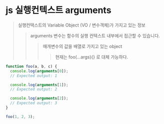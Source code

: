 # js 실행컨텍스트 arguments

> 실행컨택스트의 Variable Object (VO / 변수객체)가 가지고 있는 정보
>
> > arguments 변수는 함수의 실행 컨텍스트 내부에서 접근할 수 있습니다.
> >
> > > 매개변수의 값을 배열로 가지고 있는 object
> > >
> > > > 현재는 foo(...args){} 로 대체 가능하다.

```js
function foo(a, b, c) {
  console.log(arguments[0]);
  // Expected output: 1

  console.log(arguments[1]);
  // Expected output: 2

  console.log(arguments[2]);
  // Expected output: 3
}

foo(1, 2, 3);
```
